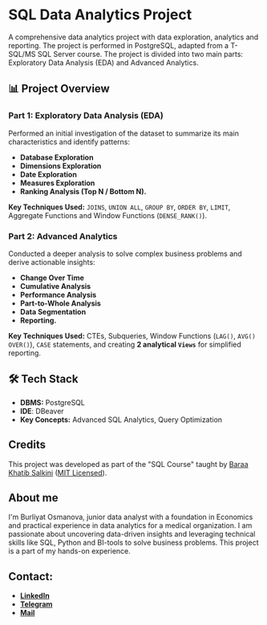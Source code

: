 # SQL Data Analytics Project

A comprehensive data analytics project with data exploration, analytics and reporting.
The project is performed in PostgreSQL, adapted from a T-SQL/MS SQL Server course.
The project is divided into two main parts: Exploratory Data Analysis (EDA) and Advanced Analytics.

## 📊 Project Overview

### Part 1: Exploratory Data Analysis (EDA)
Performed an initial investigation of the dataset to summarize its main characteristics and identify patterns:
- **Database Exploration**
- **Dimensions Exploration**
- **Date Exploration**
- **Measures Exploration**
- **Ranking Analysis (Top N / Bottom N).**

**Key Techniques Used:** `JOINS`, `UNION ALL`, `GROUP BY`, `ORDER BY`, `LIMIT`, Aggregate Functions and Window Functions (`DENSE_RANK()`).

### Part 2: Advanced Analytics
Conducted a deeper analysis to solve complex business problems and derive actionable insights:
- **Change Over Time**
- **Cumulative Analysis**
- **Performance Analysis**
- **Part-to-Whole Analysis**
- **Data Segmentation**
- **Reporting.**

**Key Techniques Used:** CTEs, Subqueries, Window Functions (`LAG()`, `AVG() OVER()`), `CASE` statements, and creating **2 analytical `Views`** for simplified reporting.

## 🛠 Tech Stack
- **DBMS:** PostgreSQL
- **IDE**: DBeaver
- **Key Concepts:** Advanced SQL Analytics, Query Optimization

## Credits
This project was developed as part of the "SQL Course" taught by [Baraa Khatib Salkini](https://github.com/DataWithBaraa/sql-data-analytics-project/tree/main) ([MIT Licensed](https://github.com/DataWithBaraa/sql-data-analytics-project/blob/main/LICENSE)).

## About me
I'm Burliyat Osmanova, junior data analyst with a foundation in Economics and practical experience in data analytics for a medical organization. I am passionate about uncovering data-driven insights and leveraging technical skills like SQL, Python and BI-tools to solve business problems. This project is a part of my hands-on experience. 

## Contact:
- **[LinkedIn](https://www.linkedin.com/me?trk=p_mwlite_feed-secondary_nav)**
- **[Telegram](https://t.me/osmanovabm)**
- **[Mail](osmanovabm@gmail.com)**
